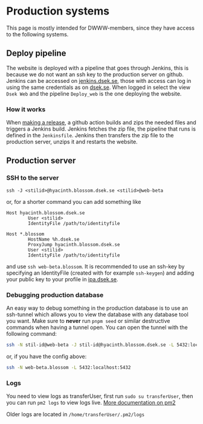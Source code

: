 # Production systems

This page is mostly intended for DWWW-members, since they have access to the following systems.

## Deploy pipeline

The website is deployed with a pipeline that goes through Jenkins, this is because we do not want an ssh key to the production server on github.
Jenkins can be accessed on [jenkins.dsek.se](https://jenkins.dsek.se), those with access can log in using the same credentials as on [dsek.se](https://dsek.se). When logged in select the view `Dsek Web` and the pipeline `Deploy_web` is the one deploying the website.

### How it works

When [making a release](/guides/releasing), a github action builds and zips the needed files and triggers a Jenkins build. Jenkins fetches the zip file, the pipeline that runs is defined in the `Jenkinsfile`. Jenkins then transfers the zip file to the production server, unzips it and restarts the website.

## Production server

### SSH to the server

`ssh -J <stilid>@hyacinth.blossom.dsek.se <stilid>@web-beta`

or, for a shorter command you can add something like

```
Host hyacinth.blossom.dsek.se
        User <stilid>
        IdentityFile /path/to/identityfile

Host *.blossom
        HostName %h.dsek.se
        ProxyJump hyacinth.blossom.dsek.se
        User <stilid>
        IdentityFile /path/to/identityfile
```

and use `ssh web-beta.blossom`. It is recommended to use an ssh-key by specifying an IdentityFile (created with for example `ssh-keygen`) and adding your public key to your profile in [ipa.dsek.se](https://ipa.dsek.se).

### Debugging production database

An easy way to debug something in the production database is to use an ssh-tunnel which allows you to view the database with any database tool you want. Make sure to **never** run `pnpm seed` or similar destructive commands when having a tunnel open. You can open the tunnel with the following command:

```bash
ssh -N stil-id@web-beta -J stil-id@hyacinth.blossom.dsek.se -L 5432:localhost:5432
```

or, if you have the config above:

```bash
ssh -N web-beta.blossom -L 5432:localhost:5432
```

### Logs

You need to view logs as transferUser, first run `sudo su transferUser`, then you can run `pm2 logs` to view logs live. [More documentation on pm2](https://pm2.keymetrics.io/docs/usage/log-management/)

Older logs are located in `/home/transferUser/.pm2/logs`
